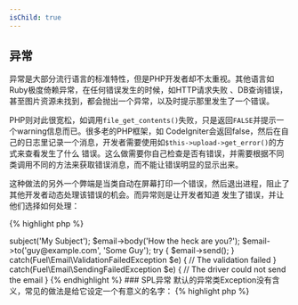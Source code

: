 ```yaml
---
isChild: true
---
```


## 异常

异常是大部分流行语言的标准特性，但是PHP开发者却不太重视。其他语言如 Ruby极度倚赖异常，在任何错误发生的时候，如HTTP请求失败
、DB查询错误，甚至图片资源未找到，都会抛出一个异常，以及时提示那里发生了一个错误。

PHP则对此很宽松，如调用`file_get_contents()`失败，只是返回`FALSE`并提示一个warning信息而已。很多老的PHP框架，如
CodeIgniter会返回false，然后在自己的日志里记录一个消息，开发者需要使用如`$this->upload->get_error()`的方式来查看发生了什么
错误。这么做需要你自己检查是否有错误，并需要根据不同类调用不同的方法来获取错误消息，而不能让错误明显的显示出来。

这种做法的另外一个弊端是当类自动在屏幕打印一个错误，然后退出进程，阻止了其他开发者动态处理该错误的机会。而异常则是让开发者知道
发生了错误，并让他们选择如何处理：

{% highlight php %}
<?php
$email = new Fuel\Email;
$email->subject('My Subject');
$email->body('How the heck are you?');
$email->to('guy@example.com', 'Some Guy');

try
{
    $email->send();
}
catch(Fuel\Email\ValidationFailedException $e)
{
    // The validation failed
}
catch(Fuel\Email\SendingFailedException $e)
{
    // The driver could not send the email
}
{% endhighlight %}

### SPL异常

默认的异常类Exception没有含义，常见的做法是给它设定一个有意义的名字：

{% highlight php %}
<?php
class ValidationException extends Exception {}
{% endhighlight %}

这使得你可以包含多个catch子句来处理不同的异常，但是这又会导致创建_很多的_自定义异常类，可以用SPL中的异常类来缓解这个问题
[SPL扩展][splext]. 

如使用`__call()`魔术方法，对不存在的方法调用抛出一个`throw new BadFunctionCallException;`，既避免了抛出含义模糊的
Exception异常，也省去了自定义异常类的麻烦。

* [学习更多Exceptions][exceptions]
* [了解跟多SPL Exceptions][splexe]
* [PHP中的异常嵌套][nesting-exceptions-in-php]
* [PHP 5.3异常最佳实践][exception-best-practices53]

[exceptions]: http://php.net/manual/en/language.exceptions.php
[splexe]: http://php.net/manual/en/spl.exceptions.php
[splext]: /#standard_php_library
[exception-best-practices53]: http://ralphschindler.com/2010/09/15/exception-best-practices-in-php-5-3
[nesting-exceptions-in-php]: http://www.brandonsavage.net/exceptional-php-nesting-exceptions-in-php/
